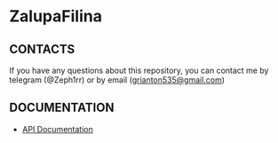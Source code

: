 # ZalupaFilina

## CONTACTS

If you have any questions about this repository, you can contact me by telegram (@Zeph1rr) or by
email (<grianton535@gmail.com>)

## DOCUMENTATION

- [API Documentation](/APIDoc.md)